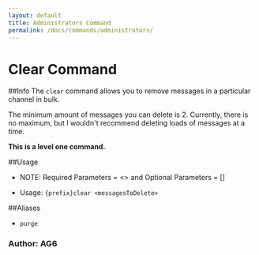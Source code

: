 ```yaml
---
layout: default
title: Administrators Command
permalink: /docs/commands/administrators/
---
```


# Clear Command
##Info
The `clear` command allows you to remove messages in a particular channel in bulk.

The minimum amount of messages you can delete is 2. Currently, there is no maximum, but I wouldn't recommend deleting loads of messages at a time.

**This is a level one command.**

##Usage
* NOTE: Required Parameters = <> and Optional Parameters = []

* Usage: `{prefix}clear <messagesToDelete>`

##Aliases
* `purge`

### **Author: AG6**